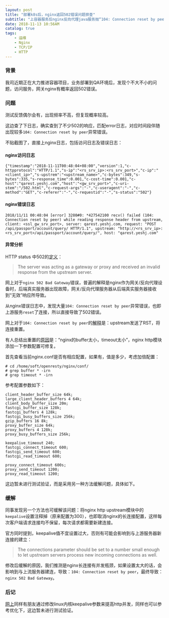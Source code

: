 ```yaml
---
layout: post
title: "部署k8s后，nginx返回502错误问题排查"
subtitle: "上容器服务后nginx反向代理java服务抛“104: Connection reset by peer”错误"
date: 2018-11-13 10:56AM
catalog: true
tags:
    - 运维
    - Nginx
    - TCP/IP
    - HTTP
---
```


### 背景

我司近期正在大力推进容器项目，业务部署到QA环境后，发现个不大不小的问题，访问服务，网关nginx有概率返回502错误。

### 问题

测试反馈偶尔会有，出现频率不高，但复现概率较高。

这边查了下日志，确实查到了不少502的响应，匹配error日志，对应时间段伴随出现较多`104: Connection reset by peer`异常错误。

不贴截图了，直接上nginx日志，包括访问日志及错误日志：

#### nginx访问日志

```
{"timestamp":"2018-11-11T00:48:04+08:00","version":1,"c-httpprotocol":"HTTP/1.1","s-ip":"<rs_srv_ip>:<rs_srv_port>","c-ip":"<client_ip>","s-upstrem":"<upstream_name>","c-bytes":349,"s-bytes":335,"s-response_time":0.001,"c-cost-time":0.001,"c-host":"qarest.yeshj.com","host":"<gw_srv_port>","c-uri-stem":"/502.html","c-request-args":"-","c-useragent":"-","c-method":"GET","c-referer":"-","c-requestid":"-","s-status":"502"}
```

#### nginx错误日志

```
2018/11/11 00:48:04 [error] 3280#0: *427542100 recv() failed (104: Connection reset by peer) while reading response header from upstream, client: <ssl_gw_srv_port>, server: qarest.yeshj.com, request: "POST /api/passport/account/query/ HTTP/1.1", upstream: "http://<rs_srv_ip>:<rs_srv_port>/api/passport/account/query/", host: "qarest.yeshj.com"
```

#### 异常分析

HTTP status 中502的[定义][1]：

> The server was acting as a gateway or proxy and received an invalid response from the upstream server.

网上对于`nginx 502 Bad Gateway`错误，普遍的解释是nginx作为网关/反向代理设备时，后端真实服务器出现故障，网关/反向代理服务器从后端真实服务器接收到“无效”响应所导致。

从nginx错误日志中，发现大量`104: Connection reset by peer`异常错误，也即上游服务`reset`了连接，所以直接导致了502错误。

网上对于`104: Connection reset by peer`的[解释][2]是：upstream发送了RST，将连接重置。

有人总结出重置的[原因][3]是：“nginx的buffer太小，timeout太小”，nginx http模块添加一下参数配置可修复。

首先查看当前nginx.conf是否有相应配置，如果有，值是多少，考虑加倍配置：

```
# cd /home/soft/openresty/nginx/conf/
# grep buffer * -irn
# grep timeout * -irn
```

参考配置参数如下：

```
client_header_buffer_size 64k;
large_client_header_buffers 4 64k;
client_body_buffer_size 20m;
fastcgi_buffer_size 128k;
fastcgi_buffers 4 128k;
fastcgi_busy_buffers_size 256k;
gzip_buffers 16 8k;
proxy_buffer_size 64k;
proxy_buffers 4 128k;
proxy_busy_buffers_size 256k;

keepalive_timeout 240;
fastcgi_connect_timeout 600;
fastcgi_send_timeout 600;
fastcgi_read_timeout 600;

proxy_connect_timeout 600s;
proxy_send_timeout 1200;
proxy_read_timeout 1200;
```

这边暂未进行测试验证，而是采用另一种方法缓解问题，具体如下。

### 缓解

同事发现另一个方法也可缓解该问题：将nginx http upstream模块中的`keepalive`设置注释掉（原来配置为300），也即取消nginx的长连接配置，这样每次客户端请求连接均不保留，每次请求都需要新建连接。

官方同时提到，keepalive值不宜设置过大，否则有可能会影响到与上游服务器新连接的建立：

> The connections parameter should be set to a number small enough to let upstream servers process new incoming connections as well.

修改后缓解的原因，我们推测是nginx长连接有并发瓶颈，如果设置太大的话，会影响到与上流服务器建连，导致：`104: Connection reset by peer`，最终导致：`nginx 502 Bad Gateway`。

### 后记

[网上][5]同样有朋友通过修改linux内核keepalive参数来提高http并发，同样也可以参考优化下，这边暂未进行测试验证。

[1]: https://www.wikiwand.com/en/List_of_HTTP_status_codes "List of HTTP status codes"
[2]: https://www.cnblogs.com/tinywan/p/6777592.html "Nginx错误日志与优化专题"
[3]: https://my.oschina.net/u/1024107/blog/1838968 "NGINX 反向代理错误：104: Connection reset by peer"
[4]: http://nginx.org/en/docs/http/ngx_http_upstream_module.html#keepalive "Module ngx_http_upstream_module"
[5]: https://kiswo.com/article/1018 "Linux下Http高并发参数优化之keepalive"